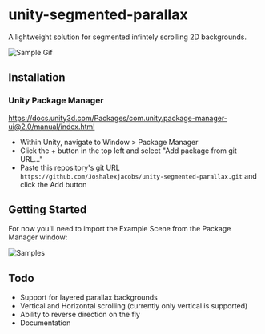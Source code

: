 # unity-segmented-parallax
A lightweight solution for segmented infintely scrolling 2D backgrounds.

![Sample Gif](https://i.imgur.com/t2zcUFQ.gif)

## Installation

### Unity Package Manager
https://docs.unity3d.com/Packages/com.unity.package-manager-ui@2.0/manual/index.html

* Within Unity, navigate to Window > Package Manager
* Click the + button in the top left and select "Add package from git URL..."
* Paste this repository's git URL `https://github.com/Joshalexjacobs/unity-segmented-parallax.git` and click the Add button

## Getting Started 

For now you'll need to import the Example Scene from the Package Manager window:

![Samples](https://i.imgur.com/qE96UrJ.png)

## Todo
   * Support for layered parallax backgrounds
   * Vertical and Horizontal scrolling (currently only vertical is supported)
   * Ability to reverse direction on the fly
   * Documentation
